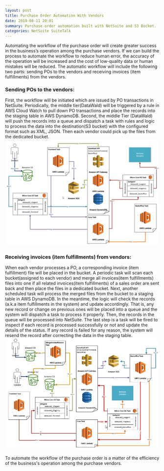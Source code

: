 ```yaml
---
layout: post
title: Purchase Order Automation With Vendors
date: 2019-08-11 20:01
summary: Purchase order automation built with NetSuite and S3 Bucket.
categories: NetSuite SuiteTalk
---
```


Automating the workflow of the purchase order will create greater success in the business’s operation among the purchase vendors. If we can build the process to automate the workflow to reduce human error, the accuracy of the operation will be increased and the cost of low-quality data or human mistakes will be reduced. The automatic workflow will include the following two parts: sending POs to the vendors and receiving invoices (item fulfillments) from the vendors.
### Sending POs to the vendors:
First, the workflow will be initiated which are issued by PO transactions in NetSuite. Periodically, the middle tier(DataWald) will be triggered by a rule in AWS Cloud Watch to pull down PO transactions and place the records into the staging table in AWS DynamoDB.  Second, the middle Tier (DataWald) will push the records into a queue and dispatch a task with rules and logic to process the data into the destination(S3 bucket) with the configured format such as XML, JSON.  Then each vendor could pick up the files from the dedicated bucket.
![Sending POs to Vendors Workflow](/images/2019-08-18_23-18-11.png)

### Receiving invoices (item fulfillments) from vendors:
When each vendor processes a PO, a corresponding invoice (item fulfillment) file will be placed in the bucket.  A periodic task will scan each bucket(assigned to each vendor) and merge all invoices(item fulfillments) files into one if all related invoices(item fulfillments) of a sales order are sent back and then place the files in a dedicated bucket.  Next, another scheduled task will process the merged files from the bucket to a staging table in AWS DynamoDB.  In the meantime, the logic will check the records (a.k.a item fulfillments in the system) and update accordingly. That is, any new record or change on previous ones will be placed into a queue and the system will dispatch a task to process it properly.  Then, the records in the queue will be processed into NetSuite.  The last step is a task will be fired to inspect if each record is processed successfully or not and update the details of the status.  If any record is failed for any reason, the system will  resend the record after correcting the data in the staging table.
![Receiving Invoices Workflow](/images/2019-08-19_23-02-52.png)

To automate the workflow of the purchase order is a matter of the efficiency of the business's operation among the purchase vendors.
